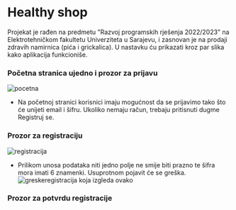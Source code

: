 # Healthy shop


Projekat je rađen na predmetu "Razvoj programskih rješenja 2022/2023" na Elektrotehničkom fakultetu Univerziteta u Sarajevu,
i zasnovan je na prodaji zdravih namirnica (pića i grickalica).
U nastavku ću prikazati kroz par slika kako aplikacija funkcioniše.

### Početna stranica ujedno i prozor za prijavu
![pocetna](https://github.com/shasic2/Project_2023/assets/101181938/8e272ed8-169a-4205-a4f9-26b0e471e5bb)
* Na početnoj stranici korisnici imaju mogućnost da se prijavimo tako što će unijeti email i šifru.
  Ukoliko nemaju račun, trebaju pritisnuti dugme Registruj se.

### Prozor za registraciju
![registracija](https://github.com/shasic2/Project_2023/assets/101181938/a83e7f2f-d75b-405a-aeac-68db7689ea5e)
* Prilikom unosa podataka niti jedno polje ne smije biti prazno te šifra mora imati 6 znamenki.
  Usuprotnom pojavit će se greška.
  ![greskeregistracija](https://github.com/shasic2/Project_2023/assets/101181938/b3a91ff1-e0e6-4b6a-8ea8-7f6cda8c2bb1)
 koja izgleda ovako 

### Prozor za potvrdu registracije




